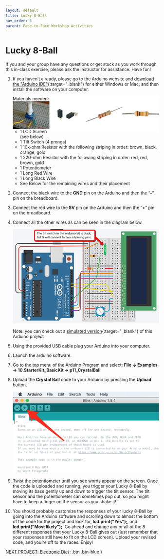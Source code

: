 ```yaml
---
layout: default
title: Lucky 8-Ball
nav_order: 5
parent: Face-to-Face Workshop Activities
---
```


# Lucky 8-Ball

If you and your group have any questions or get stuck as you work through this in-class exercise, please ask the instructor for assistance.  Have fun!

1.  If you haven’t already, please go to the Arduino website and [download the "Arduino IDE"](https://www.arduino.cc/en/Main/Software){:target="_blank"} for either Windows or Mac, and then install the software on your computer.

    Materials needed:
    <img src="..\images\in-person_workshops\lucky_8-ball\10k-ohm_res.png" alt="10 kilo ohm resistor" style="float:right;width:120px;">
    <img src="..\images\in-person_workshops\lucky_8-ball\220-ohm_res.png" alt="220 ohm resistor" style="float:right;width:120px;">
    <img src="..\images\in-person_workshops\lucky_8-ball\tilt_switch.png" alt="tilt switch" style="float:right;width:120px;">
    <img src="..\images\in-person_workshops\lucky_8-ball\potentiometer.png" alt="potentiometer" style="float:right;width:120px;">
    - 1 LCD Screen (see below)
    - 1 Tilt Switch (4 prongs)
    - 1 10k-ohm Resistor with the following striping in order: brown, black, orange, gold
    - 1 220-ohm Resistor with the following striping in order: red, red, brown, gold
    - 1 Potentiometer
    - 1 Long Red Wire
    - 1 Long Black Wire
    - See Below for the remaining wires and their placement

2.  Connect the black wire to the **GND** pin on the Arduino and then the “**-**” pin on the breadboard.

3.  Connect the red wire to the **5V** pin on the Arduino and then the “**+**” pin on the breadboard.

4.  Connect all the other wires as can be seen in the diagram below.

    <img src="..\images\in-person_workshops\lucky_8-ball\breadboard_schematic.png" alt="breadboard" style="width:480px;">

    Note: you can check out a [simulated version](https://www.tinkercad.com/things/iA5jDh1yDiz){:target="_blank"} of this Arduino project

5.  Using the provided USB cable plug your Arduino into your computer.

6.  Launch the arduino software.

7.  Go to the top menu of the Arduino Program and select: **File -> Examples -> 10.StarterKit_BasicKit -> p11_CrystalBall**

8.  Upload the **Crystal Ball** code to your Arduino by pressing the **Upload** button.

    <img src="..\images\in-person_workshops\lucky_8-ball\upload.png" alt="upload" style="width:480px;">

9.  Twist the potentiometer until you see words appear on the screen. Once the code is uploaded and running, you trigger your Lucky 8-Ball by moving its base gently up and down to trigger the tilt sensor. The tilt sensor and the potentiometer can sometimes pop out, so you might have to keep a finger on the sensor as you shake it!

10.  You should probably customize the responses of your lucky 8-Ball by going into the Arduino software and scrolling down to almost the bottom of the code for the project and look for, **lcd.print("Yes");**, and **lcd.print("Most likely");**. Go ahead and change any or all of the 8 different responses that your Lucky 8-Ball gives out (just remember that your responses still have to fit on the LCD screen). Upload your revised code, and you’re off to the races. Enjoy!

[NEXT PROJECT: Electronic Die](electronic_die.html){: .btn .btn-blue }

